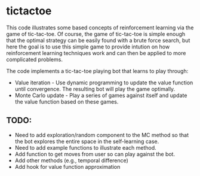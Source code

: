 # tictactoe
This code illustrates some based concepts of reinforcement learning
via the game of tic-tac-toe.  Of course, the game of tic-tac-toe is simple enough
that the optimal strategy can be easily found with a brute force
search, but here the goal is to use this simple game to provide
intution on how reinforcement learning techniques work and can then be
applied to more complicated problems.

The code implements a tic-tac-toe playing bot that learns to play through:
- Value iteration - Use dynamic programming to update the value
  function until convergence.  The resulting bot will play the game
  optimally.
- Monte Carlo update - Play a series of games against itself and
    update the value function based on these games.
	
## TODO:
- Need to add exploration/random component to the MC method so that
  the bot explores the entire space in the self-learning case.
- Need to add example functions to illustrate each method.
- Add function to get moves from user so can play against the bot.
- Add other methods (e.g., temporal difference)
- Add hook for value function approximation
